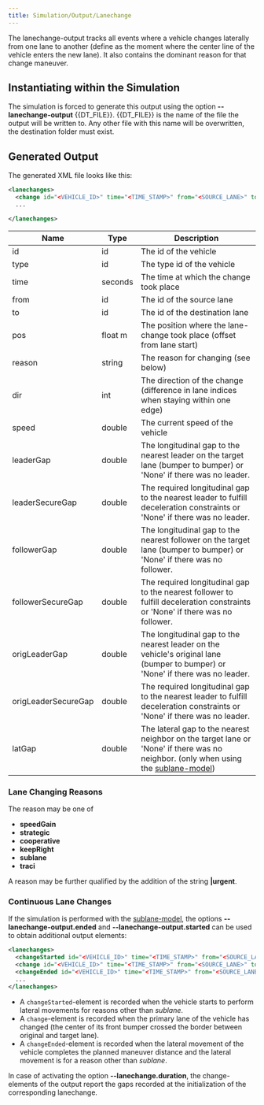 ```yaml
---
title: Simulation/Output/Lanechange
---
```


The lanechange-output tracks all events where a vehicle changes
laterally from one lane to another (define as the moment where the
center line of the vehicle enters the new lane). It also contains the
dominant reason for that change maneuver.

## Instantiating within the Simulation

The simulation is forced to generate this output using the option **--lanechange-output** {{DT_FILE}}. {{DT_FILE}} is
the name of the file the output will be written to. Any other file with
this name will be overwritten, the destination folder must exist.

## Generated Output

The generated XML file looks like this:

```xml
<lanechanges>
  <change id="<VEHICLE_ID>" time="<TIME_STAMP>" from="<SOURCE_LANE>" to="<DESTINATION_LANE>" reason="<CHANGE_REASON>" ... />
  ...

</lanechanges>
```

| Name                | Type    | Description                                    |
| ------------------- | ------- | ---------------------------------------------------------------------------------------- |
| id                  | id      | The id of the vehicle          |
| type                | id      | The type id of the vehicle      |
| time                | seconds | The time at which the change took place            |
| from                | id      | The id of the source lane                                      |
| to                  | id      | The id of the destination lane                               |
| pos                 | float m | The position where the lane-change took place (offset from lane start)    |
| reason              | string  | The reason for changing (see below)          |
| dir                 | int     | The direction of the change (difference in lane indices when staying within one edge)               |
| speed               | double  | The current speed of the vehicle                                                                    |
| leaderGap           | double  | The longitudinal gap to the nearest leader on the target lane (bumper to bumper) or 'None' if there was no leader.    |
| leaderSecureGap     | double  | The required longitudinal gap to the nearest leader to fulfill deceleration constraints or 'None' if there was no leader.      |
| followerGap         | double  | The longitudinal gap to the nearest follower on the target lane (bumper to bumper) or 'None' if there was no follower.      |
| followerSecureGap   | double  | The required longitudinal gap to the nearest follower to fulfill deceleration constraints or 'None' if there was no follower.     |
| origLeaderGap       | double  | The longitudinal gap to the nearest leader on the vehicle's original lane (bumper to bumper) or 'None' if there was no leader.    |
| origLeaderSecureGap | double  | The required longitudinal gap to the nearest leader to fulfill deceleration constraints or 'None' if there was no leader.      |
| latGap              | double  | The lateral gap to the nearest neighbor on the target lane or 'None' if there was no neighbor. (only when using the [sublane-model](../../Simulation/SublaneModel.md)) |

### Lane Changing Reasons

The reason may be one of

- **speedGain**
- **strategic**
- **cooperative**
- **keepRight**
- **sublane**
- **traci**

A reason may be further qualified by the addition of the string
**|urgent**.

### Continuous Lane Changes

If the simulation is performed with the
[sublane-model](../../Simulation/SublaneModel.md), the options **--lanechange-output.ended** and **--lanechange-output.started**
can be used to obtain additional output elements:

```xml
<lanechanges>
  <changeStarted id="<VEHICLE_ID>" time="<TIME_STAMP>" from="<SOURCE_LANE>" to="<DESTINATION_LANE>" reason="<CHANGE_REASON>" ... />
  <change id="<VEHICLE_ID>" time="<TIME_STAMP>" from="<SOURCE_LANE>" to="<DESTINATION_LANE>" reason="<CHANGE_REASON>" ... />
  <changeEnded id="<VEHICLE_ID>" time="<TIME_STAMP>" from="<SOURCE_LANE>" to="<DESTINATION_LANE>" reason="<CHANGE_REASON>" ... />
  ...
</lanechanges>
```

- A `changeStarted`-element is recorded when the vehicle starts to
  perform lateral movements for reasons other than *sublane*.
- A `change`-element is recorded when the primary lane of the vehicle
  has changed (the center of its front bumper crossed the border
  between original and target lane).
- A `changeEnded`-element is recorded when the lateral movement of the
  vehicle completes the planned maneuver distance and the lateral
  movement is for a reason other than *sublane*.

In case of activating the option **--lanechange.duration**, the change-elements of the output
report the gaps recorded at the initialization of the corresponding
lanechange.